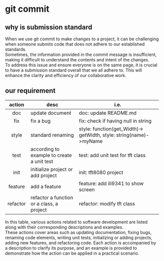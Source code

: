 # git commit

## why is submission standard

When we use git commit to make changes to a project, it can be challenging when someone submits code that does not adhere to our established standards.  
Sometimes, the information provided in the commit message is insufficient, making it difficult to understand the contents and intent of the changes.  
To address this issue and ensure everyone is on the same page, it is crucial to have a submission standard overall that we all adhere to. This will enhance the clarity and efficiency of our collaborative work.

## our requirement

|action|desc|i.e.|
|:--:|--|--|
|doc|update document|doc: update README.md|
|fix|fix a bug|fix: check if having null in string|
|style| standard renaming| style: function(get_Width)-> getWidth, style: string(name)->myName|
|test|according to example to create a unit test|test: add unit test for tft class|
|init|initialize project or add project|init: tft8080 project|
|feature|add a feature|feature: add ili9341 to show screen|
|refactor|refactor a function or a class, a project|refactor: modify tft class|

In this table, various actions related to software development are listed along with their corresponding descriptions and examples.  
These actions cover areas such as updating documentation, fixing bugs, renaming code elements, writing unit tests, initializing or adding projects, adding new features, and refactoring code. Each action is accompanied by a description to clarify its purpose, and an example is provided to demonstrate how the action can be applied in a practical scenario.
